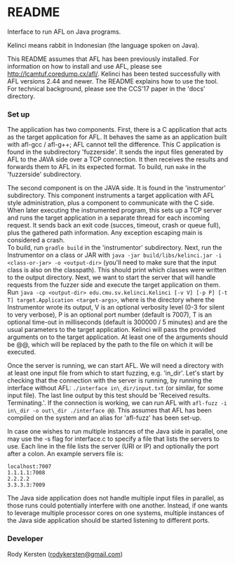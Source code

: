 # README #

Interface to run AFL on Java programs.

Kelinci means rabbit in Indonesian (the language spoken on Java). 

This README assumes that AFL has been previously installed. For information on how to install and use AFL, please see <http://lcamtuf.coredump.cx/afl/>. Kelinci has been tested successfully with AFL versions 2.44 and newer. The README explains how to use the tool. For technical background, please see the CCS'17 paper in the 'docs' directory. 

### Set up ###

The application has two components. First, there is a C application that acts as the target application for AFL.
It behaves the same as an application built with afl-gcc / afl-g++; AFL cannot tell the difference.
This C application is found in the subdirectory 'fuzzerside'. It sends the input files generated by AFL
to the JAVA side over a TCP connection. It then receives the results and forwards them to AFL in its
expected format. To build, run `make` in the 'fuzzerside' subdirectory.

The second component is on the JAVA side. It is found in the 'instrumentor' subdirectory.
This component instruments a target application with AFL style administration, plus a component to communicate
with the C side. When later executing the instrumented program, this sets up a TCP server and runs the target 
application in a separate thread for each incoming request. It sends back an exit code (succes, timeout, crash 
or queue full), plus the gathered path information. Any exception escaping main is considered a crash.  
To build, run `gradle build` in the 'instrumentor' subdirectory. Next, run the Instrumentor on a class or JAR with
`java -jar build/libs/kelinci.jar -i <class-or-jar> -o <output-dir>` (you'll need to make sure that the input class
 is also on the classpath). This should print which classes were written to the output directory. Next, we want to 
start the server that will handle requests from the fuzzer side and execute the target application on them. 
Run `java -cp <output-dir> edu.cmu.sv.kelinci.Kelinci [-v V] [-p P] [-t T] target.Application <target-args>`, 
where <output-dir> is the directory where the Instrumentor wrote its output, V is an optional verbosity 
level (0-3 for silent to very verbose), P is an optional port number (default is 7007), T is an optional 
time-out in milliseconds (default is 300000 / 5 minutes) and <target-args> are the usual parameters to the target
application. Kelinci will pass the provided arguments on to the target application. At least one of the arguments
should be @@, which will be replaced by the path to the file on which it will be executed.

Once the server is running, we can start AFL. We will need a directory with at least one input file from
which to start fuzzing, e.g. 'in\_dir'. Let's start by checking that the connection with the server is running,
by running the interface without AFL: `./interface in\_dir/input.txt` (or similar, for some input file).
The last line output by this test should be 'Received results. Terminating.'. If the connection is working, we
can run AFL with `afl-fuzz -i in\_dir -o out\_dir ./interface @@`. This assumes that AFL has been compiled
on the system and an alias for 'afl-fuzz' has been set-up.

In case one wishes to run multiple instances of the Java side in parallel, one may use the -s flag for interface.c to specify a file that lists the servers to use. Each line in the file lists the server (URI or IP) and optionally the port after a colon. An example servers file is:
```
localhost:7007
1.1.1.1:7008
2.2.2.2
3.3.3.3:7009
```
The Java side application does not handle multiple input files in parallel, as those runs could potentially interfere with one another. Instead, if one wants to leverage multiple processor cores on one systems, multiple instances of the Java side application should be started listening to different ports.

### Developer ###

Rody Kersten (rodykersten@gmail.com)

